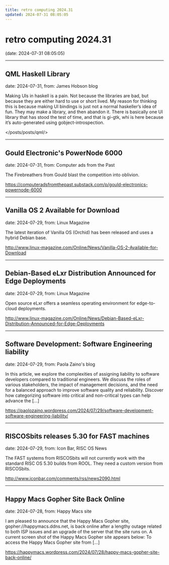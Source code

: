 ```yaml
---
title: retro computing 2024.31
updated: 2024-07-31 08:05:05
---
```


# retro computing 2024.31

(date: 2024-07-31 08:05:05)

---

## QML Haskell Library

date: 2024-07-31, from: James Hobson blog

Making UIs in haskell is a pain. Not because the libraries are bad, but because they are either hard to use or short lived. My reason for thinking this is because making UI bindings is just not a normal haskeller&rsquo;s idea of fun. They may make a library, and then abandon it.
There is basically one UI library that has stood the test of time, and that is gi-gtk, whi is here because it&rsquo;s auto-generated using gobject-introspection. 

</posts/posts/qml/>

---

## Gould Electronic's PowerNode 6000 

date: 2024-07-31, from: Computer ads from the Past

The Firebreathers from Gould blast the competition into oblivion. 

<https://computeradsfromthepast.substack.com/p/gould-electronics-powernode-6000>

---

## Vanilla OS 2 Available for Download

date: 2024-07-29, from: Linux Magazine

<p>The latest iteration of Vanilla OS (Orchid) has been released and uses a hybrid Debian base.</p> 

<http://www.linux-magazine.com/Online/News/Vanilla-OS-2-Available-for-Download>

---

## Debian-Based eLxr Distribution Announced for Edge Deployments

date: 2024-07-29, from: Linux Magazine

<p>Open source eLxr offers a seamless operating environment for edge-to-cloud deployments.</p> 

<http://www.linux-magazine.com/Online/News/Debian-Based-eLxr-Distribution-Announced-for-Edge-Deployments>

---

## Software Development: Software Engineering liability

date: 2024-07-29, from: Paola Zaino's blog

In this article, we explore the complexities of assigning liability to software developers compared to traditional engineers. We discuss the roles of various stakeholders, the impact of management decisions, and the need for a balanced approach to improve software quality and reliability. Discover how categorizing software into critical and non-critical types can help advance the [&#8230;] 

<https://paolozaino.wordpress.com/2024/07/29/software-development-software-engineering-liability/>

---

## RISCOSbits releases 5.30 for FAST machines

date: 2024-07-29, from: Icon Bar, RISC OS News

The FAST systems from RISCOSbits will not currently work with the standard RISC OS 5.30 builds from ROOL. They need a custom version from RISCOSbits. 

<http://www.iconbar.com/comments/rss/news2090.html>

---

## Happy Macs Gopher Site Back Online

date: 2024-07-28, from: Happy Macs site

I am pleased to announce that the Happy Macs Gopher site, gopher://happymacs.ddns.net, is back online after a lengthy outage related to both ISP issues and an upgrade of the server that the site runs on. A current screen shot of the Happy Macs Gopher site appears below: To access the Happy Macs Gopher site from [&#8230;] 

<https://happymacs.wordpress.com/2024/07/28/happy-macs-gopher-site-back-online/>

